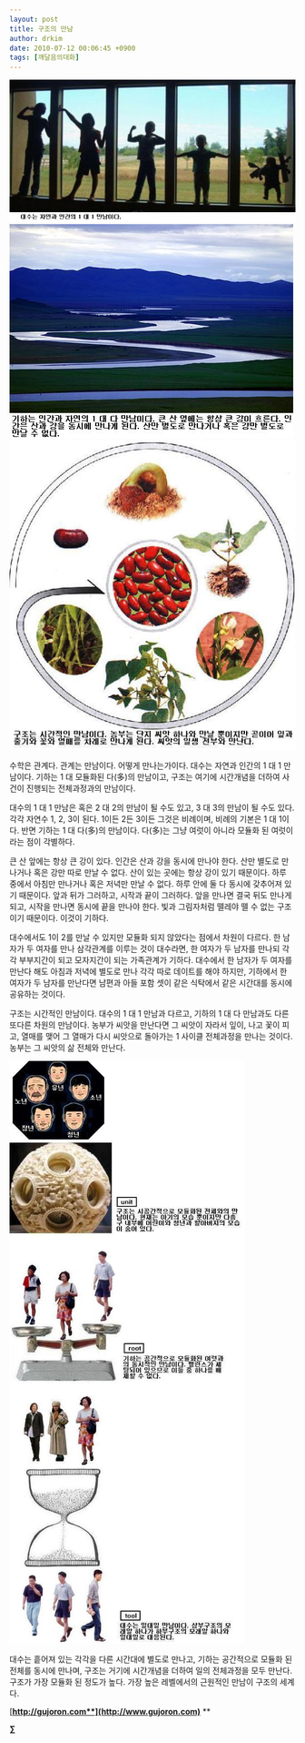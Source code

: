 ```yaml
---
layout: post
title: 구조의 만남
author: drkim
date: 2010-07-12 00:06:45 +0900
tags: [깨달음의대화]
---
```

![](/files/attach/images/198/870/103/za.JPG)![](/files/attach/images/198/870/103/zb.JPG)![](/files/attach/images/198/870/103/zc.JPG)   





  


  


수학은 관계다. 관계는 만남이다. 어떻게 만나는가이다. 대수는 자연과 인간의 1 대 1 만남이다. 기하는 1 대 모듈화된 다(多)의 만남이고, 구조는 여기에 시간개념을 더하여 사건이 진행되는 전체과정과의 만남이다. 



대수의 1 대 1 만남은 혹은 2 대 2의 만남이 될 수도 있고, 3 대 3의 만남이 될 수도 있다. 각각 자연수 1, 2, 3이 된다. 1이든 2든 3이든 그것은 비례이며, 비례의 기본은 1 대 1이다. 반면 기하는 1 대 다(多)의 만남이다. 다(多)는 그냥 여럿이 아니라 모듈화 된 여럿이라는 점이 각별하다. 



큰 산 앞에는 항상 큰 강이 있다. 인간은 산과 강을 동시에 만나야 한다. 산만 별도로 만나거나 혹은 강만 따로 만날 수 없다. 산이 있는 곳에는 항상 강이 있기 때문이다. 하루 중에서 아침만 만나거나 혹은 저녁만 만날 수 없다. 하루 안에 둘 다 동시에 갖추어져 있기 때문이다. 앞과 뒤가 그러하고, 시작과 끝이 그러하다. 앞을 만나면 결국 뒤도 만나게 되고, 시작을 만나면 동시에 끝을 만나야 한다. 빛과 그림자처럼 뗄레야 뗄 수 없는 구조이기 때문이다. 이것이 기하다.



대수에서도 1이 2를 만날 수 있지만 모듈화 되지 않았다는 점에서 차원이 다르다. 한 남자가 두 여자를 만나 삼각관계를 이루는 것이 대수라면, 한 여자가 두 남자를 만나되 각각 부부지간이 되고 모자지간이 되는 가족관계가 기하다. 대수에서 한 남자가 두 여자를 만난다 해도 아침과 저녁에 별도로 만나 각각 따로 데이트를 해야 하지만, 기하에서 한 여자가 두 남자를 만난다면 남편과 아들 포함 셋이 같은 식탁에서 같은 시간대를 동시에 공유하는 것이다. 



구조는 시간적인 만남이다. 대수의 1 대 1 만남과 다르고, 기하의 1 대 다 만남과도 다른 또다른 차원의 만남이다. 농부가 씨앗을 만난다면 그 씨앗이 자라서 잎이, 나고 꽃이 피고, 열매를 맺어 그 열매가 다시 씨앗으로 돌아가는 1 사이클 전체과정을 만나는 것이다. 농부는 그 씨앗의 삶 전체와 만난다.   
  
  


![](/files/attach/images/198/870/103/zd.JPG)

대수는 흩어져 있는 각각을 다른 시간대에 별도로 만나고, 기하는 공간적으로 모듈화 된 전체를 동시에 만나며, 구조는 거기에 시간개념을 더하여 일의 전체과정을 모두 만난다. 구조가 가장 모듈화 된 정도가 높다. 가장 높은 레벨에서의 근원적인 만남이 구조의 세계다. 







[**http://gujoron.com**](http://www.gujoron.com)** 
**

**∑**